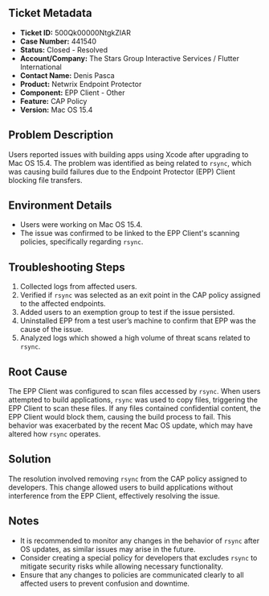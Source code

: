 ## Ticket Metadata
- **Ticket ID:** 500Qk00000NtgkZIAR
- **Case Number:** 441540
- **Status:** Closed - Resolved
- **Account/Company:** The Stars Group Interactive Services / Flutter International
- **Contact Name:** Denis Pasca
- **Product:** Netwrix Endpoint Protector
- **Component:** EPP Client - Other
- **Feature:** CAP Policy
- **Version:** Mac OS 15.4

## Problem Description
Users reported issues with building apps using Xcode after upgrading to Mac OS 15.4. The problem was identified as being related to `rsync`, which was causing build failures due to the Endpoint Protector (EPP) Client blocking file transfers.

## Environment Details
- Users were working on Mac OS 15.4.
- The issue was confirmed to be linked to the EPP Client's scanning policies, specifically regarding `rsync`.

## Troubleshooting Steps
1. Collected logs from affected users.
2. Verified if `rsync` was selected as an exit point in the CAP policy assigned to the affected endpoints.
3. Added users to an exemption group to test if the issue persisted.
4. Uninstalled EPP from a test user’s machine to confirm that EPP was the cause of the issue.
5. Analyzed logs which showed a high volume of threat scans related to `rsync`.

## Root Cause
The EPP Client was configured to scan files accessed by `rsync`. When users attempted to build applications, `rsync` was used to copy files, triggering the EPP Client to scan these files. If any files contained confidential content, the EPP Client would block them, causing the build process to fail. This behavior was exacerbated by the recent Mac OS update, which may have altered how `rsync` operates.

## Solution
The resolution involved removing `rsync` from the CAP policy assigned to developers. This change allowed users to build applications without interference from the EPP Client, effectively resolving the issue.

## Notes
- It is recommended to monitor any changes in the behavior of `rsync` after OS updates, as similar issues may arise in the future.
- Consider creating a special policy for developers that excludes `rsync` to mitigate security risks while allowing necessary functionality.
- Ensure that any changes to policies are communicated clearly to all affected users to prevent confusion and downtime.